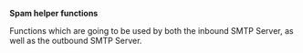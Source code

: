 **Spam helper functions**

Functions which are going to be used by both the inbound SMTP Server, as well as the outbound SMTP Server.